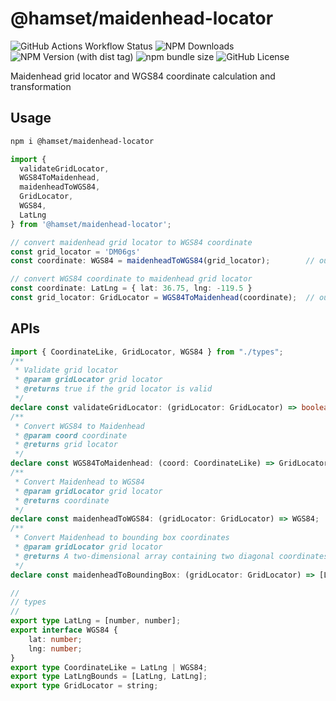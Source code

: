 # @hamset/maidenhead-locator

![GitHub Actions Workflow Status](https://img.shields.io/github/actions/workflow/status/HoshinoSuzumi/lib-maidenhead-locator/ci.yml)
![NPM Downloads](https://img.shields.io/npm/dm/%40hamset%2Fmaidenhead-locator)
![NPM Version (with dist tag)](https://img.shields.io/npm/v/%40hamset%2Fmaidenhead-locator/latest)
![npm bundle size](https://img.shields.io/bundlephobia/min/%40hamset%2Fmaidenhead-locator)
![GitHub License](https://img.shields.io/github/license/HoshinoSuzumi/lib-maidenhead-locator)

Maidenhead grid locator and WGS84 coordinate calculation and transformation

## Usage

```bash
npm i @hamset/maidenhead-locator
```

```typescript
import {
  validateGridLocator,
  WGS84ToMaidenhead,
  maidenheadToWGS84,
  GridLocator,
  WGS84,
  LatLng
} from '@hamset/maidenhead-locator';

// convert maidenhead grid locator to WGS84 coordinate
const grid_locator = 'DM06gs'
const coordinate: WGS84 = maidenheadToWGS84(grid_locator);        // output: { lat: 36.75, lng: -119.5 }

// convert WGS84 coordinate to maidenhead grid locator
const coordinate: LatLng = { lat: 36.75, lng: -119.5 }
const grid_locator: GridLocator = WGS84ToMaidenhead(coordinate);  // output: 'DM06gs'
```

## APIs

```typescript
import { CoordinateLike, GridLocator, WGS84 } from "./types";
/**
 * Validate grid locator
 * @param gridLocator grid locator
 * @returns true if the grid locator is valid
 */
declare const validateGridLocator: (gridLocator: GridLocator) => boolean;
/**
 * Convert WGS84 to Maidenhead
 * @param coord coordinate
 * @returns grid locator
 */
declare const WGS84ToMaidenhead: (coord: CoordinateLike) => GridLocator;
/**
 * Convert Maidenhead to WGS84
 * @param gridLocator grid locator
 * @returns coordinate
 */
declare const maidenheadToWGS84: (gridLocator: GridLocator) => WGS84;
/**
 * Convert Maidenhead to bounding box coordinates
 * @param gridLocator grid locator
 * @returns A two-dimensional array containing two diagonal coordinates of bounds
 */
declare const maidenheadToBoundingBox: (gridLocator: GridLocator) => [LatLng, LatLng];

//
// types
//
export type LatLng = [number, number];
export interface WGS84 {
    lat: number;
    lng: number;
}
export type CoordinateLike = LatLng | WGS84;
export type LatLngBounds = [LatLng, LatLng];
export type GridLocator = string;
```
